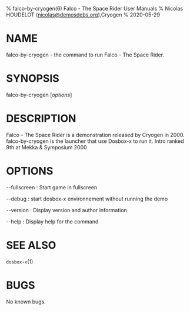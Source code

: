 % falco-by-cryogen(6) Falco - The Space Rider User Manuals
% Nicolas HOUDELOT (nicolas@demosdebs.org),Cryogen
% 2020-05-29

# NAME
falco-by-cryogen - the command to run Falco - The Space Rider.

# SYNOPSIS
falco-by-cryogen [*options*]

# DESCRIPTION
Falco - The Space Rider is a demonstration released by Cryogen in 2000.
falco-by-cryogen is the launcher that use Dosbox-x to run it.
Intro ranked 9th at Mekka & Symposium 2000

# OPTIONS
\--fullscreen
:   Start game in fullscreen

\--debug
:   start dosbox-x environnement without running the demo

\--version
:   Display version and author information

\--help
:   Display help for the command

# SEE ALSO
`dosbox-x`(1)

# BUGS
No known bugs.
